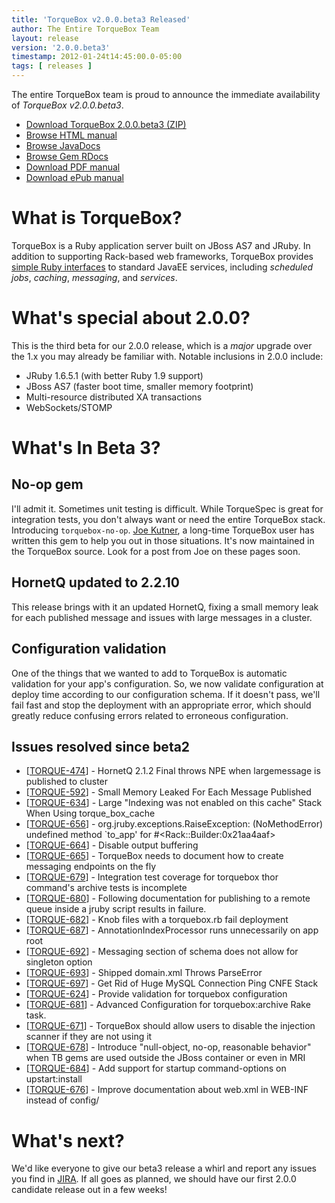 ```yaml
---
title: 'TorqueBox v2.0.0.beta3 Released'
author: The Entire TorqueBox Team
layout: release
version: '2.0.0.beta3'
timestamp: 2012-01-24t14:45:00.0-05:00
tags: [ releases ]
---
```


The entire TorqueBox team is proud to announce the immediate
availability of *TorqueBox v2.0.0.beta3*.

* [Download TorqueBox 2.0.0.beta3 (ZIP)][download]
* [Browse HTML manual][htmldocs]
* [Browse JavaDocs][javadocs]
* [Browse Gem RDocs][rdocs]
* [Download PDF manual][pdfdocs]
* [Download ePub manual][epubdocs]

# What is TorqueBox?

TorqueBox is a Ruby application server built on JBoss AS7 and JRuby.  In
addition to supporting Rack-based web frameworks, TorqueBox provides [simple
Ruby interfaces][features] to standard JavaEE services, including *scheduled
jobs*, *caching*, *messaging*, and *services*.

# What's special about 2.0.0?

This is the third beta for our 2.0.0 release, which is a *major*
upgrade over the 1.x you may already be familiar with.  Notable
inclusions in 2.0.0 include:

* JRuby 1.6.5.1 (with better Ruby 1.9 support)
* JBoss AS7 (faster boot time, smaller memory footprint)
* Multi-resource distributed XA transactions
* WebSockets/STOMP

# What's In Beta 3?

## No-op gem

I'll admit it. Sometimes unit testing is difficult. While TorqueSpec is great
for integration tests, you don't always want or need the entire TorqueBox
stack. Introducing `torquebox-no-op`. [Joe Kutner], a long-time TorqueBox
user has written this gem to help you out in those situations.  It's now
maintained in the TorqueBox source. Look for a post from Joe on these pages
soon.

## HornetQ updated to 2.2.10

This release brings with it an updated HornetQ, fixing a small memory
leak for each published message and issues with large messages in a
cluster.

## Configuration validation

One of the things that we wanted to add to TorqueBox is automatic validation for
your app's configuration. So, we now validate configuration at deploy time according to 
our configuration schema. If it doesn't pass, we'll fail fast and stop the deployment with 
an appropriate error, which should greatly reduce confusing errors related to erroneous 
configuration.

## Issues resolved since beta2

<ul>
<li>[<a href='https://issues.jboss.org/browse/TORQUE-474'>TORQUE-474</a>] -         HornetQ 2.1.2 Final throws NPE when largemessage is published to cluster  
</li>
<li>[<a href='https://issues.jboss.org/browse/TORQUE-592'>TORQUE-592</a>] -         Small Memory Leaked For Each Message Published
</li>
<li>[<a href='https://issues.jboss.org/browse/TORQUE-634'>TORQUE-634</a>] -         Large &quot;Indexing was not enabled on this cache&quot; Stack When Using torque_box_cache
</li>
<li>[<a href='https://issues.jboss.org/browse/TORQUE-656'>TORQUE-656</a>] -         org.jruby.exceptions.RaiseException: (NoMethodError) undefined method `to_app&#39; for #&lt;Rack::Builder:0x21aa4aaf&gt;
</li>
<li>[<a href='https://issues.jboss.org/browse/TORQUE-664'>TORQUE-664</a>] -         Disable output buffering
</li>
<li>[<a href='https://issues.jboss.org/browse/TORQUE-665'>TORQUE-665</a>] -         TorqueBox needs to document how to create messaging endpoints on the fly
</li>
<li>[<a href='https://issues.jboss.org/browse/TORQUE-679'>TORQUE-679</a>] -         Integration test coverage for torquebox thor command&#39;s archive tests is incomplete
</li>
<li>[<a href='https://issues.jboss.org/browse/TORQUE-680'>TORQUE-680</a>] -         Following documentation for publishing to a remote queue inside a jruby script results in failure.
</li>
<li>[<a href='https://issues.jboss.org/browse/TORQUE-682'>TORQUE-682</a>] -         Knob files with a torquebox.rb fail deployment
</li>
<li>[<a href='https://issues.jboss.org/browse/TORQUE-687'>TORQUE-687</a>] -         AnnotationIndexProcessor runs unnecessarily on app root
</li>
<li>[<a href='https://issues.jboss.org/browse/TORQUE-692'>TORQUE-692</a>] -         Messaging section of schema does not allow for singleton option
</li>
<li>[<a href='https://issues.jboss.org/browse/TORQUE-693'>TORQUE-693</a>] -         Shipped domain.xml Throws ParseError
</li>
<li>[<a href='https://issues.jboss.org/browse/TORQUE-697'>TORQUE-697</a>] -         Get Rid of Huge MySQL Connection Ping CNFE Stack
</li>
<li>[<a href='https://issues.jboss.org/browse/TORQUE-624'>TORQUE-624</a>] -         Provide validation for torquebox configuration
</li>
<li>[<a href='https://issues.jboss.org/browse/TORQUE-681'>TORQUE-681</a>] -         Advanced Configuration for torquebox:archive Rake task.
</li>
<li>[<a href='https://issues.jboss.org/browse/TORQUE-671'>TORQUE-671</a>] -         TorqueBox should allow users to disable the injection scanner if they are not using it
</li>
<li>[<a href='https://issues.jboss.org/browse/TORQUE-678'>TORQUE-678</a>] -         Introduce &quot;null-object, no-op, reasonable behavior&quot; when TB gems are used outside the JBoss container or even in MRI
</li>
<li>[<a href='https://issues.jboss.org/browse/TORQUE-684'>TORQUE-684</a>] -         Add support for startup command-options on upstart:install
</li>
<li>[<a href='https://issues.jboss.org/browse/TORQUE-676'>TORQUE-676</a>] -         Improve documentation about web.xml in WEB-INF instead of config/
</li>
</ul>

# What's next?

We'd like everyone to give our beta3 release a whirl and report any
issues you find in [JIRA]. If all goes as planned, we should have our
first 2.0.0 candidate release out in a few weeks!


[download]: /release/org/torquebox/torquebox-dist/2.0.0.beta3/torquebox-dist-2.0.0.beta3-bin.zip
[htmldocs]: /documentation/2.0.0.beta3/
[javadocs]: /documentation/2.0.0.beta3/javadoc/
[rdocs]:    /documentation/2.0.0.beta3/yardoc/
[pdfdocs]:  /release/org/torquebox/torquebox-docs-en_US/2.0.0.beta3/torquebox-docs-en_US-2.0.0.beta3.pdf
[epubdocs]: /release/org/torquebox/torquebox-docs-en_US/2.0.0.beta3/torquebox-docs-en_US-2.0.0.beta3.epub
[features]: /features
[JIRA]: http://issues.jboss.org/browse/TORQUE
[Joe Kutner]: https://github.com/jkutner
